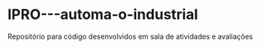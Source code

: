 # IPRO---automa-o-industrial
Repositório para código desenvolvidos em sala de atividades e avaliações
